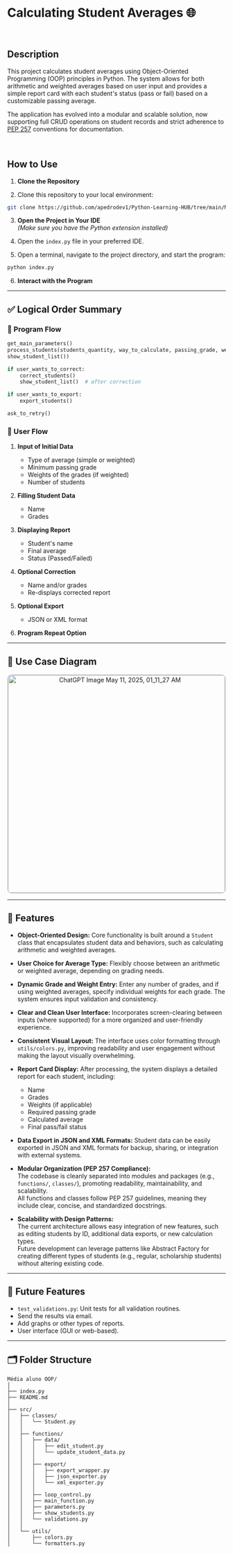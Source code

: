 # Calculating Student Averages 🌐

<br>

## Description

This project calculates student averages using Object-Oriented Programming (OOP) principles in Python. The system allows for both arithmetic and weighted averages based on user input and provides a simple report card with each student's status (pass or fail) based on a customizable passing average.

The application has evolved into a modular and scalable solution, now supporting full CRUD operations on student records and strict adherence to [PEP 257](https://peps.python.org/pep-0257/) conventions for documentation.

<br>

## How to Use

1. **Clone the Repository**

2. Clone this repository to your local environment:

```bash
git clone https://github.com/apedrodev1/Python-Learning-HUB/tree/main/M%C3%A9dia%20aluno%20OOP
```

3. **Open the Project in Your IDE**  
   *(Make sure you have the Python extension installed)*

4. Open the `index.py` file in your preferred IDE.

5. Open a terminal, navigate to the project directory, and start the program:

```bash
python index.py
```

6. **Interact with the Program**

---

## ✅ Logical Order Summary

### 🧠 Program Flow

```python
get_main_parameters()
process_students(students_quantity, way_to_calculate, passing_grade, weights,
show_student_list())

if user_wants_to_correct:
    correct_students()
    show_student_list()  # after correction

if user_wants_to_export:
    export_students()

ask_to_retry()
```

### 👤 User Flow

1. **Input of Initial Data**
   - Type of average (simple or weighted)
   - Minimum passing grade
   - Weights of the grades (if weighted)
   - Number of students

2. **Filling Student Data**
   - Name
   - Grades

3. **Displaying Report**
   - Student's name
   - Final average
   - Status (Passed/Failed)

4. **Optional Correction**
   - Name and/or grades
   - Re-displays corrected report

5. **Optional Export**
   - JSON or XML format

6. **Program Repeat Option**

---

## 🧩 Use Case Diagram

<p align="center">
  <img 
    src="https://github.com/user-attachments/assets/9c28c201-3ef7-4189-a0e7-51a4b01b4254" 
    alt="ChatGPT Image May 11, 2025, 01_11_27 AM"
    width="500"
    style="border: 2px solid #ccc; border-radius: 10px;"
  >
</p>

---

## 🚀 Features

- **Object-Oriented Design:** Core functionality is built around a `Student` class that encapsulates student data and behaviors, such as calculating arithmetic and weighted averages.

- **User Choice for Average Type:** Flexibly choose between an arithmetic or weighted average, depending on grading needs.

- **Dynamic Grade and Weight Entry:** Enter any number of grades, and if using weighted averages, specify individual weights for each grade. The system ensures input validation and consistency.

- **Clear and Clean User Interface:** Incorporates screen-clearing between inputs (where supported) for a more organized and user-friendly experience.

- **Consistent Visual Layout:** The interface uses color formatting through `utils/colors.py`, improving readability and user engagement without making the layout visually overwhelming.

- **Report Card Display:** After processing, the system displays a detailed report for each student, including:
  - Name
  - Grades
  - Weights (if applicable)
  - Required passing grade
  - Calculated average
  - Final pass/fail status

- **Data Export in JSON and XML Formats:** Student data can be easily exported in JSON and XML formats for backup, sharing, or integration with external systems.

- **Modular Organization (PEP 257 Compliance):**  
  The codebase is cleanly separated into modules and packages (e.g., `functions/`, `classes/`), promoting readability, maintainability, and scalability.  
  All functions and classes follow PEP 257 guidelines, meaning they include clear, concise, and standardized docstrings.

- **Scalability with Design Patterns:**  
  The current architecture allows easy integration of new features, such as editing students by ID, additional data exports, or new calculation types.  
  Future development can leverage patterns like Abstract Factory for creating different types of students (e.g., regular, scholarship students) without altering existing code.

---

## 🔮 Future Features

- `test_validations.py`: Unit tests for all validation routines.
- Send the results via email.
- Add graphs or other types of reports.
- User interface (GUI or web-based).

---

## 🗂️ Folder Structure

```
Média aluno OOP/
│
├── index.py
├── README.md
│
├── src/
│   ├── classes/
│   │   └── Student.py
│   │
│   ├── functions/
│   │   ├── data/
│   │   │   ├── edit_student.py
│   │   │   └── update_student_data.py
│   │   │
│   │   ├── export/
│   │   │   ├── export_wrapper.py
│   │   │   ├── json_exporter.py
│   │   │   └── xml_exporter.py
│   │   │
│   │   ├── loop_control.py
│   │   ├── main_function.py
│   │   ├── parameters.py
│   │   ├── show_students.py
│   │   └── validations.py
│   │
│   └── utils/
│       ├── colors.py
│       └── formatters.py
```





